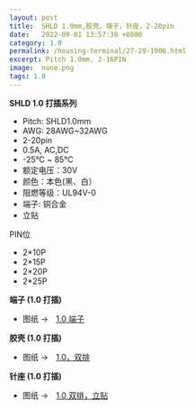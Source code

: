 ```yaml
---
layout: post
title:  SHLD 1.0mm,胶壳，端子，针座，2-20pin
date:   2022-09-01 13:57:38 +0800
category: 1.0
permalink: /housing-terminal/27-29-1006.html
excerpt: Pitch 1.0mm, 2-16PIN
image:  none.png
tags: 1.0
---
```



__SHLD 1.0 打插系列__


* Pitch: SHLD1.0mm
* AWG: 28AWG~32AWG
* 2-20pin
* 0.5A, AC,DC
* -25℃ ~ 85℃
* 额定电压：30V
* 颜色：本色(黑、白）
* 阻燃等级：UL94V-0
* 端子: 铜合金
* 立贴

PIN位

* 2*10P
* 2*15P
* 2*20P
* 2*25P

__端子 (1.0 打插)__

* 图纸 →　[1.0 端子](/assets/2022/27-SHLD1006-XDYT.pdf)

__胶壳 (1.0 打插)__

* 图纸 →　[1.0，双排](/assets/2022/28-SHLD1006-XDYT.pdf)


__针座 (1.0 打插)__

* 图纸 →　[1.0 双排，立贴](/assets/2022/29-SHLD1006-XDYT.pdf)